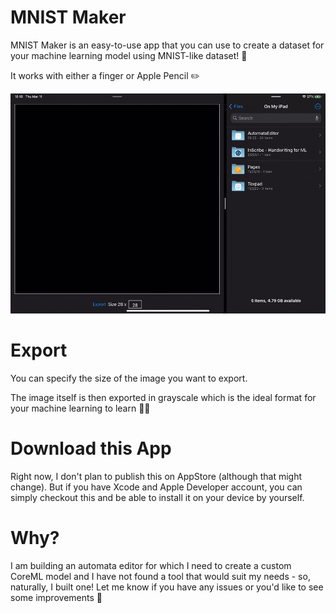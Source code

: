 # MNIST Maker

MNIST Maker is an easy-to-use app that you can use to create a dataset for your machine learning model using MNIST-like dataset! 🤖

It works with either a finger or Apple Pencil ✏️

![Preview](preview.gif)

# Export

You can specify the size of the image you want to export.

The image itself is then exported in grayscale which is the ideal format for your machine learning to learn 👩‍🎓

# Download this App

Right now, I don't plan to publish this on AppStore (although that might change). But if you have Xcode and Apple Developer account, you can simply checkout this and be able to install it on your device by yourself.

# Why?

I am building an automata editor for which I need to create a custom CoreML model and I have not found a tool that would suit my needs - so, naturally, I built one! Let me know if you have any issues or you'd like to see some improvements 🤗